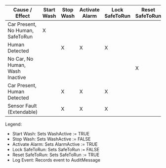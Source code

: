 Cause / Effect                  | Start Wash | Stop Wash | Activate Alarm | Lock SafeToRun | Reset SafeToRun | Log Event
--------------------------------|------------|-----------|----------------|----------------|-----------------|-----------
Car Present, No Human, SafeToRun| X          |           |                |                |                 | X
Human Detected                  |            | X         | X              | X              |                 | X
No Car, No Human, Wash Inactive |            |           |                |                | X               | X
Car Present, Human Detected     |            | X         | X              | X              |                 | X
Sensor Fault (Extendable)       |            | X         | X              | X              |                 | X

Legend:
- Start Wash: Sets WashActive := TRUE
- Stop Wash: Sets WashActive := FALSE
- Activate Alarm: Sets AlarmActive := TRUE
- Lock SafeToRun: Sets SafeToRun := FALSE
- Reset SafeToRun: Sets SafeToRun := TRUE
- Log Event: Records event to AuditMessage
